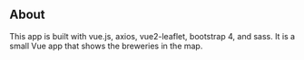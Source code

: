 ## About

This app is built with vue.js, axios, vue2-leaflet, bootstrap 4, and sass. It is a small Vue app that shows the breweries in the map.